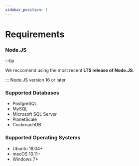 ```yaml
---
sidebar_position: 1
---
```


# Requirements

### Node.JS
:::tip

We reccomend using the most recent **LTS release of Node.JS**.

:::
Node.JS version 16 or later

### Supported Databases
- PostgreSQL <!-- Deploy on **[Hye Cloud]("https://cloud.hye.gg")** -->
- MySQL <!-- Deploy on **[Hye Cloud]("https://cloud.hye.gg")** -->
- Microsoft SQL Server
- PlanetScale
- CockroachDB


### Supported Operating Systems
- Ubuntu 16.04+
- macOS 10.11+
- Windows 7+